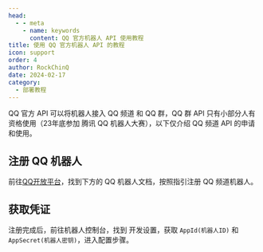 ```yaml
---
head:
  - - meta
    - name: keywords
      content: QQ 官方机器人 API 使用教程
title: 使用 QQ 官方机器人 API 的教程
icon: support
order: 4
author: RockChinQ
date: 2024-02-17
category:
  - 部署教程
---
```


QQ 官方 API 可以将机器人接入 QQ 频道 和 QQ 群，QQ 群 API 只有小部分人有资格使用（23年底参加 腾讯 QQ 机器人大赛），以下仅介绍 QQ 频道 API 的申请和使用。

## 注册 QQ 机器人

前往[QQ开放平台](https://q.qq.com/#/)，找到下方的 QQ 机器人文档，按照指引注册 QQ 频道机器人。

## 获取凭证

注册完成后，前往机器人控制台，找到 开发设置，获取 `AppId(机器人ID)` 和 `AppSecret(机器人密钥)`，进入配置步骤。